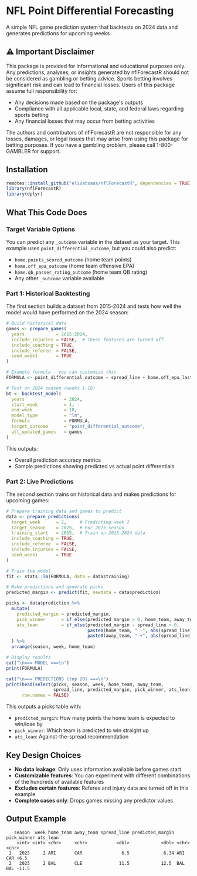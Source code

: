 # NFL Point Differential Forecasting

A simple NFL game prediction system that backtests on 2024 data and generates predictions for upcoming weeks.

## ⚠️ Important Disclaimer

This package is provided for informational and educational purposes only. Any predictions, analyses, or insights generated by nflForecastR should not be considered as gambling or betting advice. Sports betting involves significant risk and can lead to financial losses. Users of this package assume full responsibility for:

- Any decisions made based on the package's outputs
- Compliance with all applicable local, state, and federal laws regarding sports betting
- Any financial losses that may occur from betting activities

The authors and contributors of nflForecastR are not responsible for any losses, damages, or legal issues that may arise from using this package for betting purposes. If you have a gambling problem, please call 1-800-GAMBLER for support.

## Installation

```r
remotes::install_github("elivatsaas/nflForecastR", dependencies = TRUE)
library(nflForecastR)
library(dplyr)
```

## What This Code Does

### Target Variable Options

You can predict any `_outcome` variable in the dataset as your target. This example uses `point_differential_outcome`, but you could also predict:
- `home.points_scored_outcome` (home team points)
- `home.off_epa_outcome` (home team offensive EPA)
- `home.qb_passer_rating_outcome` (home team QB rating)
- Any other `_outcome` variable available

### Part 1: Historical Backtesting

The first section builds a dataset from 2015-2024 and tests how well the model would have performed on the 2024 season:

```r
# Build historical data
games <- prepare_games(
  years            = 2015:2024,
  include_injuries = FALSE,  # These features are turned off
  include_coaching = TRUE,
  include_referee  = FALSE,
  seed_week1       = TRUE
)

# Example formula - you can customize this
FORMULA <- point_differential_outcome ~ spread_line + home.off_epa_last3 + away.def_epa_last3

# Test on 2024 season (weeks 1-18)
bt <- backtest_model(
  years               = 2024,
  start_week          = 1,
  end_week            = 18,
  model_type          = "lm",
  formula             = FORMULA,
  target_outcome      = "point_differential_outcome",
  all_updated_games   = games
)
```

This outputs:
- Overall prediction accuracy metrics
- Sample predictions showing predicted vs actual point differentials

### Part 2: Live Predictions

The second section trains on historical data and makes predictions for upcoming games:

```r
# Prepare training data and games to predict
data <- prepare_predictions(
  target_week      = 2,     # Predicting week 2
  target_season    = 2025,  # For 2025 season
  training_start   = 2015,  # Train on 2015-2024 data
  include_coaching = TRUE,
  include_referee  = FALSE,
  include_injuries = FALSE,
  seed_week1       = TRUE
)

# Train the model
fit <- stats::lm(FORMULA, data = data$training)

# Make predictions and generate picks
predicted_margin <- predict(fit, newdata = data$prediction)

picks <- data$prediction %>%
  mutate(
    predicted_margin = predicted_margin,
    pick_winner      = if_else(predicted_margin > 0, home_team, away_team),
    ats_lean         = if_else(predicted_margin - spread_line > 0,
                               paste0(home_team, " -", abs(spread_line)),
                               paste0(away_team, " +", abs(spread_line)))
  ) %>%
  arrange(season, week, home_team)

# Display results
cat("\n=== MODEL ===\n")
print(FORMULA)

cat("\n=== PREDICTIONS (top 20) ===\n")
print(head(select(picks, season, week, home_team, away_team,
                  spread_line, predicted_margin, pick_winner, ats_lean), 20), 
      row.names = FALSE)
```

This outputs a picks table with:
- `predicted_margin`: How many points the home team is expected to win/lose by
- `pick_winner`: Which team is predicted to win straight up
- `ats_lean`: Against-the-spread recommendation

## Key Design Choices

- **No data leakage**: Only uses information available before games start
- **Customizable features**: You can experiment with different combinations of the hundreds of available features
- **Excludes certain features**: Referee and injury data are turned off in this example
- **Complete cases only**: Drops games missing any predictor values

## Output Example

```
   season  week home_team away_team spread_line predicted_margin pick_winner ats_lean 
    <int> <int> <chr>     <chr>           <dbl>            <dbl> <chr>       <chr>    
 1   2025     2 ARI       CAR               6.5             6.34 ARI         CAR +6.5 
 2   2025     2 BAL       CLE              11.5            12.5  BAL         BAL -11.5
```
